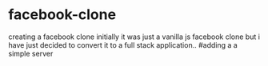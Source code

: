 # facebook-clone
creating a facebook clone
initially it was just a vanilla js facebook clone but i have just decided to convert it to a full stack application..
#adding a a simple server
